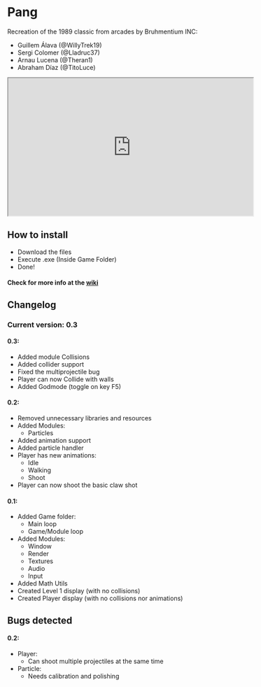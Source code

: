 # Pang

Recreation of the 1989 classic from arcades by Bruhmentium INC:
 - Guillem Álava (@WillyTrek19)
 - Sergi Colomer (@Lladruc37)
 - Arnau Lucena (@Theran1)
 - Abraham Díaz (@TitoLuce)

<iframe width="560" height="315" src="https://www.youtube.com/watch?v=UyhP6uLk9Fg">
  </iframe>

## How to install
 - Download the files
 - Execute .exe (Inside Game Folder)
 - Done!

#### Check for more info at the [wiki](https://github.com/WillyTrek19/PANG/wiki)

## Changelog
### Current version: 0.3

#### 0.3: 
- Added module Collisions
- Added collider support
- Fixed the multiprojectile bug
- Player can now Collide with walls
- Added Godmode (toggle on key F5)

#### 0.2:
- Removed unnecessary libraries and resources
- Added Modules:
  - Particles
- Added animation support
- Added particle handler
- Player has new animations:
  - Idle
  - Walking
  - Shoot
- Player can now shoot the basic claw shot

#### 0.1:
- Added Game folder:
  - Main loop
  - Game/Module loop
- Added Modules:
  - Window
  - Render
  - Textures
  - Audio
  - Input
- Added Math Utils
- Created Level 1 display (with no collisions)
- Created Player display (with no collisions nor animations)

## Bugs detected
#### 0.2:
- Player:
  - Can shoot multiple projectiles at the same time
- Particle:
  - Needs calibration and polishing
